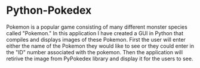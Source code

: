 # Python-Pokedex

Pokemon is a popular game consisting of many different monster species called "Pokemon."
In this application I have created a GUI in Python that compiles and displays images of these Pokemon.
First the user will enter either the name of the Pokemon they would like to see or they could enter in the "ID" number associated with the pokemon.
Then the application will retirive the image from PyPokedex library and display it for the users to see.
